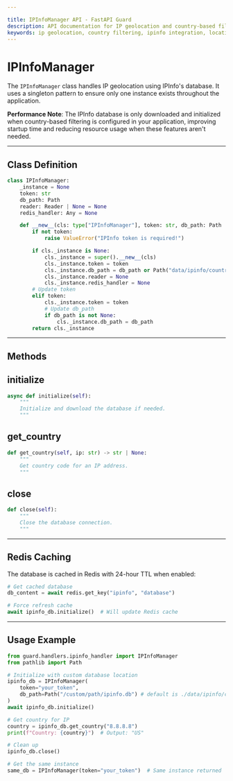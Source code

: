 ```yaml
---

title: IPInfoManager API - FastAPI Guard
description: API documentation for IP geolocation and country-based filtering using IPInfo's database
keywords: ip geolocation, country filtering, ipinfo integration, location detection, cloud provider blocking
---
```


IPInfoManager
=============

The `IPInfoManager` class handles IP geolocation using IPInfo's database. It uses a singleton pattern to ensure only one instance exists throughout the application.

**Performance Note**: The IPInfo database is only downloaded and initialized when country-based filtering is configured in your application, improving startup time and reducing resource usage when these features aren't needed.

___

Class Definition
----------------

```python
class IPInfoManager:
    _instance = None
    token: str
    db_path: Path
    reader: Reader | None = None
    redis_handler: Any = None

    def __new__(cls: type["IPInfoManager"], token: str, db_path: Path | None = None) -> "IPInfoManager":
        if not token:
            raise ValueError("IPInfo token is required!")

        if cls._instance is None:
            cls._instance = super().__new__(cls)
            cls._instance.token = token
            cls._instance.db_path = db_path or Path("data/ipinfo/country_asn.mmdb")
            cls._instance.reader = None
            cls._instance.redis_handler = None
        # Update token
        elif token:
            cls._instance.token = token
            # Update db_path
            if db_path is not None:
                cls._instance.db_path = db_path
        return cls._instance
```

___

Methods
-------

initialize
----------

```python
async def initialize(self):
    """
    Initialize and download the database if needed.
    """
```

get_country
-----------

```python
def get_country(self, ip: str) -> str | None:
    """
    Get country code for an IP address.
    """
```

close
-----

```python
def close(self):
    """
    Close the database connection.
    """
```

___

Redis Caching
--------------

The database is cached in Redis with 24-hour TTL when enabled:

```python
# Get cached database
db_content = await redis.get_key("ipinfo", "database")

# Force refresh cache
await ipinfo_db.initialize()  # Will update Redis cache
```

___

Usage Example
-------------

```python
from guard.handlers.ipinfo_handler import IPInfoManager
from pathlib import Path

# Initialize with custom database location
ipinfo_db = IPInfoManager(
    token="your_token",
    db_path=Path("/custom/path/ipinfo.db") # default is ./data/ipinfo/country_asn.mmdb
)
await ipinfo_db.initialize()

# Get country for IP
country = ipinfo_db.get_country("8.8.8.8")
print(f"Country: {country}")  # Output: "US"

# Clean up
ipinfo_db.close()

# Get the same instance
same_db = IPInfoManager(token="your_token")  # Same instance returned
```
